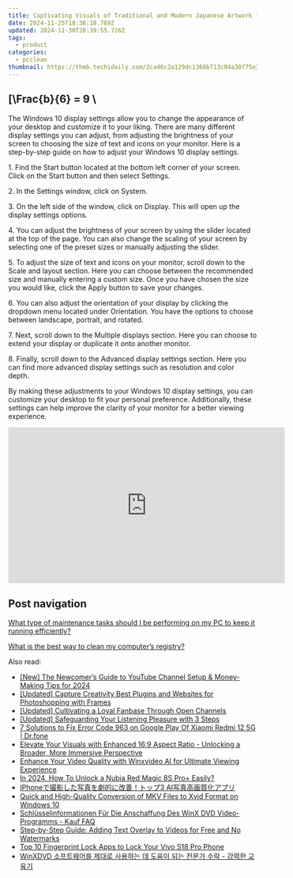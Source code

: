 ```yaml
---
title: Captivating Visuals of Traditional and Modern Japanese Artwork for Your PC/Mobile Display - YL Software Gallery
date: 2024-11-25T18:38:18.789Z
updated: 2024-11-30T20:39:55.726Z
tags:
  - product
categories:
  - pcclean
thumbnail: https://thmb.techidaily.com/2ca46c2a129dc1360b713c04a30f75e3e36c2cb0f971400d44a0a7430d69515d.jpg
---
```


## \[\Frac{b}{6} = 9 \

The Windows 10 display settings allow you to change the appearance of your desktop and customize it to your liking. There are many different display settings you can adjust, from adjusting the brightness of your screen to choosing the size of text and icons on your monitor. Here is a step-by-step guide on how to adjust your Windows 10 display settings. 

1\. Find the Start button located at the bottom left corner of your screen. Click on the Start button and then select Settings.

2\. In the Settings window, click on System.

3\. On the left side of the window, click on Display. This will open up the display settings options. 

4\. You can adjust the brightness of your screen by using the slider located at the top of the page. You can also change the scaling of your screen by selecting one of the preset sizes or manually adjusting the slider.

5\. To adjust the size of text and icons on your monitor, scroll down to the Scale and layout section. Here you can choose between the recommended size and manually entering a custom size. Once you have chosen the size you would like, click the Apply button to save your changes.

6\. You can also adjust the orientation of your display by clicking the dropdown menu located under Orientation. You have the options to choose between landscape, portrait, and rotated.

7\. Next, scroll down to the Multiple displays section. Here you can choose to extend your display or duplicate it onto another monitor.

8\. Finally, scroll down to the Advanced display settings section. Here you can find more advanced display settings such as resolution and color depth. 

By making these adjustments to your Windows 10 display settings, you can customize your desktop to fit your personal preference. Additionally, these settings can help improve the clarity of your monitor for a better viewing experience.

<!-- affiliate ads begin -->
<iframe width="560" height="315" src="https://www.youtube.com/embed/K4lRBnNnd9k?si=5e0MbdOz-fF6Ry_k" title="YouTube video player" frameborder="0" allow="accelerometer; autoplay; clipboard-write; encrypted-media; gyroscope; picture-in-picture; web-share" referrerpolicy="strict-origin-when-cross-origin" allowfullscreen></iframe>
<!-- affiliate ads end -->

## Post navigation

[What type of maintenance tasks should I be performing on my PC to keep it running efficiently?](https://tools.techidaily.com/pcclean/products/)

[What is the best way to clean my computer’s registry?](https://tools.techidaily.com/pcclean/products/)

<ins class="adsbygoogle"
     style="display:block"
     data-ad-format="autorelaxed"
     data-ad-client="ca-pub-7571918770474297"
     data-ad-slot="1223367746"></ins>

<ins class="adsbygoogle"
     style="display:block"
     data-ad-client="ca-pub-7571918770474297"
     data-ad-slot="8358498916"
     data-ad-format="auto"
     data-full-width-responsive="true"></ins>

<span class="atpl-alsoreadstyle">Also read:</span>
<div><ul>
<li><a href="https://youtube-webster.techidaily.com/he-newcomers-guide-to-youtube-channel-setup-and-money-making-tips-for-2024/"><u>[New] The Newcomer’s Guide to YouTube Channel Setup & Money-Making Tips for 2024</u></a></li>
<li><a href="https://extra-resources.techidaily.com/updated-capture-creativity-best-plugins-and-websites-for-photoshopping-with-frames/"><u>[Updated] Capture Creativity Best Plugins and Websites for Photoshopping with Frames</u></a></li>
<li><a href="https://fox-hovers.techidaily.com/updated-cultivating-a-loyal-fanbase-through-open-channels/"><u>[Updated] Cultivating a Loyal Fanbase Through Open Channels</u></a></li>
<li><a href="https://youtube-docs.techidaily.com/ed-safeguarding-your-listening-pleasure-with-3-steps/"><u>[Updated] Safeguarding Your Listening Pleasure with 3 Steps</u></a></li>
<li><a href="https://howto.techidaily.com/7-solutions-to-fix-error-code-963-on-google-play-of-xiaomi-redmi-12-5g-drfone-by-drfone-fix-android-problems-fix-android-problems/"><u>7 Solutions to Fix Error Code 963 on Google Play Of Xiaomi Redmi 12 5G | Dr.fone</u></a></li>
<li><a href="https://discover-amazing.techidaily.com/elevate-your-visuals-with-enhanced-169-aspect-ratio-unlocking-a-broader-more-immersive-perspective/"><u>Elevate Your Visuals with Enhanced 16:9 Aspect Ratio - Unlocking a Broader, More Immersive Perspective</u></a></li>
<li><a href="https://discover-amazing.techidaily.com/enhance-your-video-quality-with-winxvideo-ai-for-ultimate-viewing-experience/"><u>Enhance Your Video Quality with Winxvideo AI for Ultimate Viewing Experience</u></a></li>
<li><a href="https://easy-unlock-android.techidaily.com/in-2024-how-to-unlock-a-nubia-red-magic-8s-proplus-easily-by-drfone-android/"><u>In 2024, How To Unlock a Nubia Red Magic 8S Pro+ Easily?</u></a></li>
<li><a href="https://discover-amazing.techidaily.com/iphone3-ai/"><u>IPhoneで撮影した写真を劇的に改善！トップ3 AI写真高画質化アプリ</u></a></li>
<li><a href="https://discover-amazing.techidaily.com/quick-and-high-quality-conversion-of-mkv-files-to-xvid-format-on-windows-10/"><u>Quick and High-Quality Conversion of MKV Files to Xvid Format on Windows 10</u></a></li>
<li><a href="https://discover-amazing.techidaily.com/schlusselinformationen-fur-die-anschaffung-des-winx-dvd-video-programms-kauf-faq/"><u>Schlüsselinformationen Für Die Anschaffung Des WinX DVD Video-Programms - Kauf FAQ</u></a></li>
<li><a href="https://smart-video-creator.techidaily.com/step-by-step-guide-adding-text-overlay-to-videos-for-free-and-no-watermarks/"><u>Step-by-Step Guide: Adding Text Overlay to Videos for Free and No Watermarks</u></a></li>
<li><a href="https://unlock-android.techidaily.com/top-10-fingerprint-lock-apps-to-lock-your-vivo-s18-pro-phone-by-drfone-android/"><u>Top 10 Fingerprint Lock Apps to Lock Your Vivo S18 Pro Phone</u></a></li>
<li><a href="https://discover-amazing.techidaily.com/1725290305294-winxdvd/"><u>WinXDVD 소프트웨어를 제대로 사용하는 데 도움이 되는 전문가 수락 - 강력한 교육기</u></a></li>
</ul></div>

